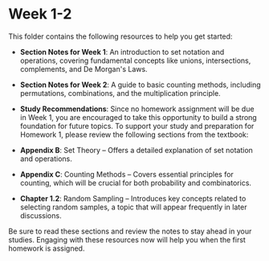 # Week 1-2

This folder contains the following resources to help you get started:

- **Section Notes for Week 1**: An introduction to set notation and operations, covering fundamental concepts like unions, intersections, complements, and De Morgan's Laws.
- **Section Notes for Week 2**: A guide to basic counting methods, including permutations, combinations, and the multiplication principle.


- **Study Recommendations**:
Since no homework assignment will be due in Week 1, you are encouraged to take this opportunity to build a strong foundation for future topics. To support your study and preparation for Homework 1, please review the following sections from the textbook:

- **Appendix B**: Set Theory – Offers a detailed explanation of set notation and operations.
- **Appendix C**: Counting Methods – Covers essential principles for counting, which will be crucial for both probability and combinatorics.
- **Chapter 1.2**: Random Sampling – Introduces key concepts related to selecting random samples, a topic that will appear frequently in later discussions.

Be sure to read these sections and review the notes to stay ahead in your studies. Engaging with these resources now will help you when the first homework is assigned.

